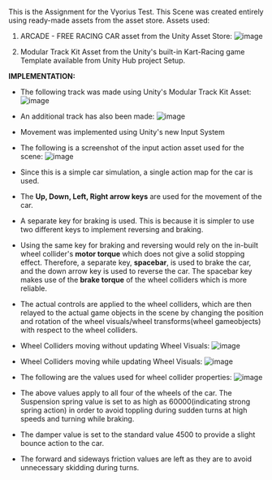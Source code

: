 This is the Assignment for the Vyorius Test.
This Scene was created entirely using ready-made assets from the asset store.
Assets used:
1. ARCADE - FREE RACING CAR asset from the Unity Asset Store:
![image](https://user-images.githubusercontent.com/55644010/219655340-e41f32c3-eac5-4318-82e4-c1ad245cb007.png)

2. Modular Track Kit Asset from the Unity's built-in Kart-Racing game Template available from Unity Hub project Setup.



**IMPLEMENTATION:**
- The following track was made using Unity's Modular Track Kit Asset:
![image](https://user-images.githubusercontent.com/55644010/219676348-56fada16-faba-4ec5-aa9b-2b124ff570e4.png)
- An additional track has also been made:
![image](https://user-images.githubusercontent.com/55644010/219676640-33f1368e-2186-4abc-ab86-1878e5ee1286.png)


- Movement was implemented using Unity's new Input System
- The following is a screenshot of the input action asset used for the scene:
![image](https://user-images.githubusercontent.com/55644010/219665137-e4eb2c69-6979-40d6-98fa-cd8dfaa12ffd.png)
- Since this is a simple car simulation, a single action map for the car is used.
- The **Up, Down, Left, Right arrow keys** are used for the movement of the car.
- A separate key for braking is used. This is because it is simpler to use two different keys to implement reversing and braking.
- Using the same key for braking and reversing would rely on the in-built wheel collider's **motor torque** which does not give a solid stopping effect. Therefore, a      separate key, **spacebar**, is used to brake the car, and the down arrow key is used to reverse the car. The spacebar key makes use of the **brake torque** of the   wheel colliders which is more reliable.
- The actual controls are applied to the wheel colliders, which are then relayed to the actual game objects in the scene by changing the position and rotation of the wheel visuals/wheel transforms(wheel gameobjects) with respect to the wheel colliders.
- Wheel Colliders moving without updating Wheel Visuals:
![image](https://user-images.githubusercontent.com/55644010/219667120-677c299c-3683-4283-97d6-b57377a4ee08.png)
- Wheel Colliders moving while updating Wheel Visuals:
![image](https://user-images.githubusercontent.com/55644010/219667375-a565a431-1387-4575-bb8b-ddddfd738a57.png)

- The following are the values used for wheel collider properties:
![image](https://user-images.githubusercontent.com/55644010/219668037-c0ab4323-cc0b-4b8f-ab4d-fcecd27e5654.png)
- The above values apply to all four of the wheels of the car. The Suspension spring value is set to as high as 60000(indicating strong spring action) in order to avoid toppling during sudden turns at high speeds and turning while braking.
- The damper value is set to the standard value 4500 to provide a slight bounce action to the car.
- The forward and sideways friction values are left as they are to avoid unnecessary skidding during turns.


